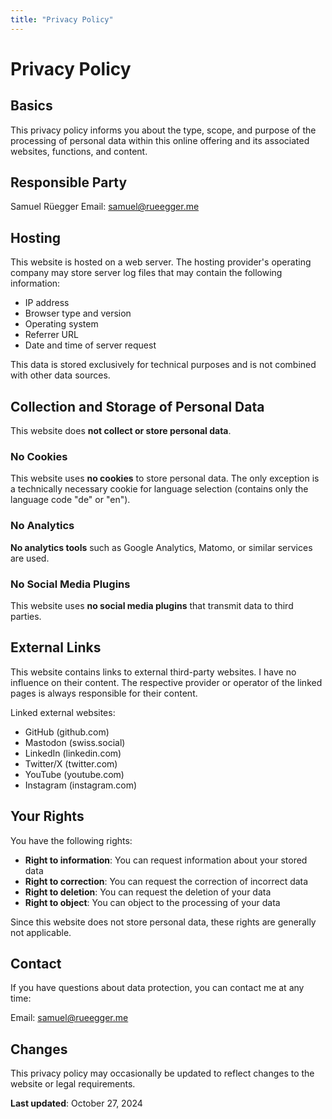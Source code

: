 ```yaml
---
title: "Privacy Policy"
---
```


# Privacy Policy

## Basics

This privacy policy informs you about the type, scope, and purpose of the processing of personal data within this online offering and its associated websites, functions, and content.

## Responsible Party

Samuel Rüegger
Email: samuel@rueegger.me

## Hosting

This website is hosted on a web server. The hosting provider's operating company may store server log files that may contain the following information:

- IP address
- Browser type and version
- Operating system
- Referrer URL
- Date and time of server request

This data is stored exclusively for technical purposes and is not combined with other data sources.

## Collection and Storage of Personal Data

This website does **not collect or store personal data**.

### No Cookies

This website uses **no cookies** to store personal data. The only exception is a technically necessary cookie for language selection (contains only the language code "de" or "en").

### No Analytics

**No analytics tools** such as Google Analytics, Matomo, or similar services are used.

### No Social Media Plugins

This website uses **no social media plugins** that transmit data to third parties.

## External Links

This website contains links to external third-party websites. I have no influence on their content. The respective provider or operator of the linked pages is always responsible for their content.

Linked external websites:
- GitHub (github.com)
- Mastodon (swiss.social)
- LinkedIn (linkedin.com)
- Twitter/X (twitter.com)
- YouTube (youtube.com)
- Instagram (instagram.com)

## Your Rights

You have the following rights:

- **Right to information**: You can request information about your stored data
- **Right to correction**: You can request the correction of incorrect data
- **Right to deletion**: You can request the deletion of your data
- **Right to object**: You can object to the processing of your data

Since this website does not store personal data, these rights are generally not applicable.

## Contact

If you have questions about data protection, you can contact me at any time:

Email: samuel@rueegger.me

## Changes

This privacy policy may occasionally be updated to reflect changes to the website or legal requirements.

**Last updated**: October 27, 2024
